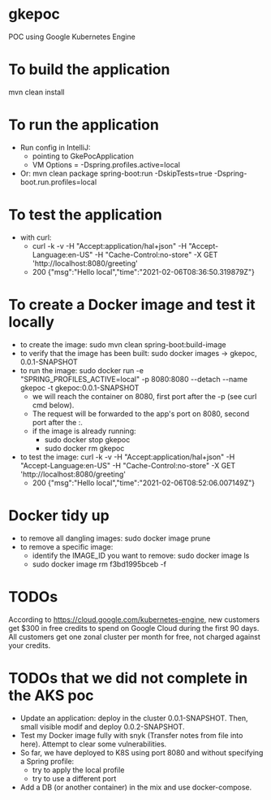 # gkepoc
POC using Google Kubernetes Engine


# To build the application
mvn clean install


# To run the application
- Run config in IntelliJ:
    - pointing to GkePocApplication
    - VM Options = -Dspring.profiles.active=local
- Or: mvn clean package spring-boot:run -DskipTests=true -Dspring-boot.run.profiles=local


# To test the application
- with curl:
    - curl -k -v -H "Accept:application/hal+json" -H "Accept-Language:en-US" -H "Cache-Control:no-store" -X GET 'http://localhost:8080/greeting'
    - 200 {"msg":"Hello local","time":"2021-02-06T08:36:50.319879Z"}


# To create a Docker image and test it locally
- to create the image: sudo mvn clean spring-boot:build-image
- to verify that the image has been built: sudo docker images -> gkepoc, 0.0.1-SNAPSHOT
- to run the image: sudo docker run -e "SPRING_PROFILES_ACTIVE=local" -p 8080:8080 --detach --name gkepoc -t gkepoc:0.0.1-SNAPSHOT
    - we will reach the container on 8080, first port after the -p (see curl cmd below).
    - The request will be forwarded to the app's port on 8080, second port after the :.
    - if the image is already running:
        - sudo docker stop gkepoc
        - sudo docker rm gkepoc
- to test the image: curl -k -v -H "Accept:application/hal+json" -H "Accept-Language:en-US" -H "Cache-Control:no-store" -X GET 'http://localhost:8080/greeting'
    - 200 {"msg":"Hello local","time":"2021-02-06T08:52:06.007149Z"}
  

# Docker tidy up
- to remove all dangling images: sudo docker image prune
- to remove a specific image:
    - identify the IMAGE_ID you want to remove: sudo docker image ls 
    - sudo docker image rm f3bd1995bceb -f


# TODOs
According to https://cloud.google.com/kubernetes-engine, new customers get $300 in free credits to spend on Google Cloud 
during the first 90 days. All customers get one zonal cluster per month for free, not charged against your credits.


# TODOs that we did not complete in the AKS poc
- Update an application: deploy in the cluster 0.0.1-SNAPSHOT. Then, small visible modif and deploy 0.0.2-SNAPSHOT.
- Test my Docker image fully with snyk (Transfer notes from file into here). Attempt to clear some vulnerabilities.
- So far, we have deployed to K8S using port 8080 and without specifying a Spring profile:
    - try to apply the local profile
    - try to use a different port
- Add a DB (or another container) in the mix and use docker-compose.
